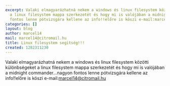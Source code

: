 ```yaml
---
excerpt: Valaki elmagyarázhatná nekem a windows és linux filesystem közötti különbségeket
  a linux filesystem mappa szerkezetét és hogy mi is valójában a midnight commander...nagyon
  fontos lenne pótvizsgára kellene az info!!előre is köszi e-mail:marcel14@citromail.hu
categories: []
layout: blog
author: marcel14
mail: marcel14@citromail.hu
title: Linux filesystem segitség!!!
created: 1282311230
---
```

Valaki elmagyarázhatná nekem a windows és linux filesystem közötti különbségeket a linux filesystem mappa szerkezetét és hogy mi is valójában a midnight commander...nagyon fontos lenne pótvizsgára kellene az info!!előre is köszi e-mail:marcel14@citromail.hu
